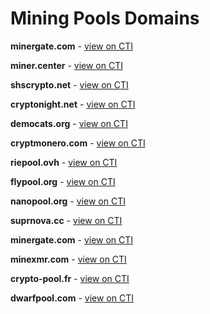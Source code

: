 # Mining Pools Domains

**minergate.com** - [view on CTI](https://threatintelligence.guardicore.com/domain/minergate.com)

**miner.center** - [view on CTI](https://threatintelligence.guardicore.com/domain/miner.center)

**shscrypto.net** - [view on CTI](https://threatintelligence.guardicore.com/domain/shscrypto.net)

**cryptonight.net** - [view on CTI](https://threatintelligence.guardicore.com/domain/cryptonight.net)

**democats.org** - [view on CTI](https://threatintelligence.guardicore.com/domain/democats.org)

**cryptmonero.com** - [view on CTI](https://threatintelligence.guardicore.com/domain/cryptmonero.com)

**riepool.ovh** - [view on CTI](https://threatintelligence.guardicore.com/domain/riepool.ovh)

**flypool.org** - [view on CTI](https://threatintelligence.guardicore.com/domain/flypool.org)

**nanopool.org** - [view on CTI](https://threatintelligence.guardicore.com/domain/nanopool.org)

**suprnova.cc** - [view on CTI](https://threatintelligence.guardicore.com/domain/suprnova.cc)

**minergate.com** - [view on CTI](https://threatintelligence.guardicore.com/domain/minergate.com)

**minexmr.com** - [view on CTI](https://threatintelligence.guardicore.com/domain/minexmr.com)

**crypto-pool.fr** - [view on CTI](https://threatintelligence.guardicore.com/domain/crypto-pool.fr)

**dwarfpool.com** - [view on CTI](https://threatintelligence.guardicore.com/domain/dwarfpool.com)
